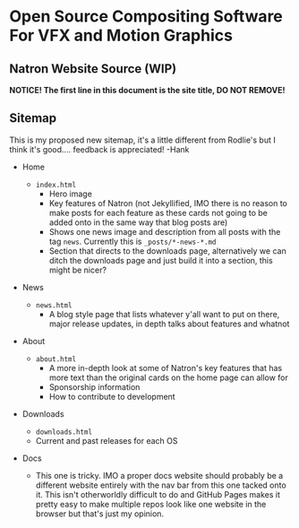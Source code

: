 # Open Source Compositing Software For VFX and Motion Graphics

## Natron Website Source (WIP)

**NOTICE! The first line in this document is the site title, DO NOT REMOVE!**

## Sitemap

This is my proposed new sitemap, it's a little different from Rodlie's but I think it's good.... feedback is appreciated! -Hank

* Home
  * `index.html`
    * Hero image
    * Key features of Natron (not Jekyllified, IMO there is no reason to make posts for each feature as these cards not going to be added onto in the same way that blog posts are)
    * Shows one  news image and description from all posts with the tag ``news``. Currently this is `_posts/*-news-*.md`
    * Section that directs to the downloads page, alternatively we can ditch the downloads page and just build it into a section, this might be nicer?

* News
  * `news.html`
    * A blog style page that lists whatever y'all want to put on there, major release updates, in depth talks about features and whatnot

* About
  * `about.html`
    * A more in-depth look at some of Natron's key features that has more text than the original cards on the home page can allow for
    * Sponsorship information
    * How to contribute to development

* Downloads
  * `downloads.html`
  * Current and past releases for each OS

* Docs
  * This one is tricky.  IMO a proper docs website should probably be a different website entirely with the nav bar from this one tacked onto it.  This isn't otherworldly difficult to do and GitHub Pages makes it pretty easy to make multiple repos look like one website in the browser but that's just my opinion.
